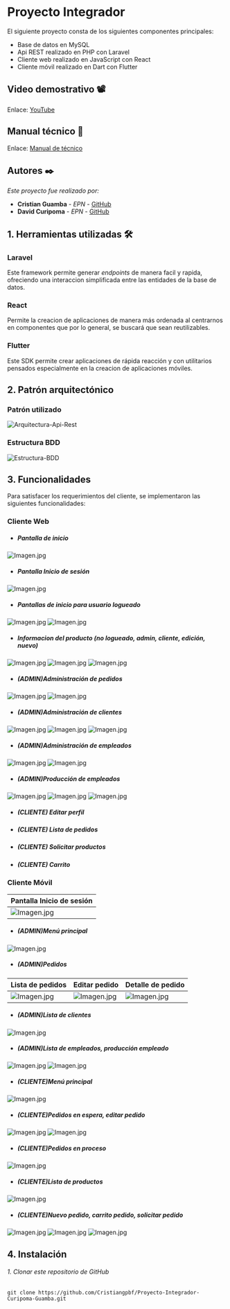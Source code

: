 
# Proyecto Integrador

El siguiente proyecto consta de los siguientes componentes principales:
* Base de datos en MySQL
* Api REST realizado en PHP con Laravel
* Cliente web realizado en JavaScript con React
* Cliente móvil realizado en Dart con Flutter

## Video demostrativo 📽

Enlace: [YouTube](https://youtu.be/rmZTDK4XNcw)

## Manual técnico 📕

Enlace: [Manual de técnico](https://github.com/Cristiangpbf/Proyecto-Integrador-Curipoma-Guamba/blob/main/MANUAL%20T%C3%89CNICO/Manual_Tecnico_Curipoma_Guamba.pdf)

## Autores ✒️

_Este proyecto fue realizado por:_

* **Cristian Guamba** - *EPN* - [GitHub](https://github.com/Cristiangpbf)
* **David Curipoma** - *EPN* - [GitHub](https://github.com/Davix316)

## 1. Herramientas utilizadas 🛠

### Laravel
Este framework permite generar _endpoints_ de manera facil y rapida, ofreciendo una interaccion simplificada entre las entidades de la base de datos.

### React
Permite la creacion de aplicaciones de manera más ordenada al centrarnos en componentes que por lo general, se buscará que sean reutilizables. 

### Flutter
Este SDK permite crear aplicaciones de rápida reacción y con utilitarios pensados especialmente en la creacion de aplicaciones móviles.

## 2. Patrón arquitectónico
### Patrón utilizado

![Arquitectura-Api-Rest](https://raw.githubusercontent.com/Cristiangpbf/Proyecto-Integrador-Curipoma-Guamba/main/imagenes-read/Arquitectura-Api-Rest.jpg)

### Estructura BDD

![Estructura-BDD](https://raw.githubusercontent.com/Cristiangpbf/Proyecto-Integrador-Curipoma-Guamba/main/imagenes-read/BDD.jpg)

## 3. Funcionalidades

Para satisfacer los requerimientos del cliente, se implementaron las siguientes funcionalidades:
### Cliente Web
* ##### Pantalla de inicio 
![Imagen.jpg](https://raw.githubusercontent.com/Cristiangpbf/Proyecto-Integrador-Curipoma-Guamba/main/imagenes-read/Inicio-no-loged.jpg)

* ##### Pantalla Inicio de sesión 
![Imagen.jpg](https://raw.githubusercontent.com/Cristiangpbf/Proyecto-Integrador-Curipoma-Guamba/main/imagenes-read/Inicio-de-sesion.jpg)
* ##### Pantallas de inicio para usuario _logueado_
![Imagen.jpg](https://raw.githubusercontent.com/Cristiangpbf/Proyecto-Integrador-Curipoma-Guamba/main/imagenes-read/Home-admin.jpg)
![Imagen.jpg](https://raw.githubusercontent.com/Cristiangpbf/Proyecto-Integrador-Curipoma-Guamba/main/imagenes-read/Home-cliente.jpg)
* ##### Informacion del producto (no _logueado_, admin, cliente, edición, nuevo)
![Imagen.jpg](https://raw.githubusercontent.com/Cristiangpbf/Proyecto-Integrador-Curipoma-Guamba/main/imagenes-read/Info-prod1.jpg)
![Imagen.jpg](https://raw.githubusercontent.com/Cristiangpbf/Proyecto-Integrador-Curipoma-Guamba/main/imagenes-read/Info-prod2.jpg)
![Imagen.jpg](https://raw.githubusercontent.com/Cristiangpbf/Proyecto-Integrador-Curipoma-Guamba/main/imagenes-read/Info-prod3.jpg)
* ##### (ADMIN)Administración de pedidos
![Imagen.jpg](https://raw.githubusercontent.com/Cristiangpbf/Proyecto-Integrador-Curipoma-Guamba/main/imagenes-read/Pedidos1.jpg)
![Imagen.jpg](https://raw.githubusercontent.com/Cristiangpbf/Proyecto-Integrador-Curipoma-Guamba/main/imagenes-read/Pedido-detalle.jpg)
* ##### (ADMIN)Administración de clientes
![Imagen.jpg](https://raw.githubusercontent.com/Cristiangpbf/Proyecto-Integrador-Curipoma-Guamba/main/imagenes-read/Clientes-list.jpg)
![Imagen.jpg](https://raw.githubusercontent.com/Cristiangpbf/Proyecto-Integrador-Curipoma-Guamba/main/imagenes-read/Clientes-edit.jpg)
![Imagen.jpg](https://raw.githubusercontent.com/Cristiangpbf/Proyecto-Integrador-Curipoma-Guamba/main/imagenes-read/Clientes-del.jpg)
* ##### (ADMIN)Administración de empleados
![Imagen.jpg](https://raw.githubusercontent.com/Cristiangpbf/Proyecto-Integrador-Curipoma-Guamba/main/imagenes-read/Empleados-list.jpg)
![Imagen.jpg](https://raw.githubusercontent.com/Cristiangpbf/Proyecto-Integrador-Curipoma-Guamba/main/imagenes-read/Empleados-edit.jpg)
* ##### (ADMIN)Producción de empleados
![Imagen.jpg](https://raw.githubusercontent.com/Cristiangpbf/Proyecto-Integrador-Curipoma-Guamba/main/imagenes-read/Produccion.jpg)
![Imagen.jpg](https://raw.githubusercontent.com/Cristiangpbf/Proyecto-Integrador-Curipoma-Guamba/main/imagenes-read/Produccion2.jpg)
![Imagen.jpg](https://raw.githubusercontent.com/Cristiangpbf/Proyecto-Integrador-Curipoma-Guamba/main/imagenes-read/Produccion3.jpg)
* ##### (CLIENTE) Editar perfil

* ##### (CLIENTE) Lista de pedidos

* ##### (CLIENTE) Solicitar productos

* ##### (CLIENTE) Carrito

### Cliente Móvil

| **Pantalla Inicio de sesión** |
| ------------- |
|![Imagen.jpg](https://raw.githubusercontent.com/Cristiangpbf/Proyecto-Integrador-Curipoma-Guamba/main/imagenes-read/app_login.jpg)|

* ##### (ADMIN)Menú principal

![Imagen.jpg](https://raw.githubusercontent.com/Cristiangpbf/Proyecto-Integrador-Curipoma-Guamba/main/imagenes-read/app_menu_admin.jpg)
* ##### (ADMIN)Pedidos

| **Lista de pedidos** | **Editar pedido** | **Detalle de pedido** | 
| ------------- | ------------- | ------------- | 
|![Imagen.jpg](https://raw.githubusercontent.com/Cristiangpbf/Proyecto-Integrador-Curipoma-Guamba/main/imagenes-read/app_ordenes_admin.jpg)|![Imagen.jpg](https://raw.githubusercontent.com/Cristiangpbf/Proyecto-Integrador-Curipoma-Guamba/main/imagenes-read/app_editar_orden_admin.jpg)|![Imagen.jpg](https://raw.githubusercontent.com/Cristiangpbf/Proyecto-Integrador-Curipoma-Guamba/main/imagenes-read/app_productos_orden.jpg)|

* ##### (ADMIN)Lista de clientes
![Imagen.jpg](https://raw.githubusercontent.com/Cristiangpbf/Proyecto-Integrador-Curipoma-Guamba/main/imagenes-read/app_lista_clientes.jpg)
* ##### (ADMIN)Lista de empleados, producción empleado
![Imagen.jpg](https://raw.githubusercontent.com/Cristiangpbf/Proyecto-Integrador-Curipoma-Guamba/main/imagenes-read/app_lista_empleados.jpg)
![Imagen.jpg](https://raw.githubusercontent.com/Cristiangpbf/Proyecto-Integrador-Curipoma-Guamba/main/imagenes-read/app_produccion_empleados.jpg)
* ##### (CLIENTE)Menú principal
![Imagen.jpg](https://raw.githubusercontent.com/Cristiangpbf/Proyecto-Integrador-Curipoma-Guamba/main/imagenes-read/app_menu_cliente.jpg)
* ##### (CLIENTE)Pedidos en espera, editar pedido
![Imagen.jpg](https://raw.githubusercontent.com/Cristiangpbf/Proyecto-Integrador-Curipoma-Guamba/main/imagenes-read/app_orden_espera_cliente.jpg)
![Imagen.jpg](https://raw.githubusercontent.com/Cristiangpbf/Proyecto-Integrador-Curipoma-Guamba/main/imagenes-read/app_editar_orden_cliente.jpg)
* ##### (CLIENTE)Pedidos en proceso
![Imagen.jpg](https://raw.githubusercontent.com/Cristiangpbf/Proyecto-Integrador-Curipoma-Guamba/main/imagenes-read/app_orden_proceso_cliente.jpg)
* ##### (CLIENTE)Lista de productos
![Imagen.jpg](https://raw.githubusercontent.com/Cristiangpbf/Proyecto-Integrador-Curipoma-Guamba/main/imagenes-read/app_lista_productos.jpg)
* ##### (CLIENTE)Nuevo pedido, carrito pedido, solicitar pedido
![Imagen.jpg](https://raw.githubusercontent.com/Cristiangpbf/Proyecto-Integrador-Curipoma-Guamba/main/imagenes-read/app_nueva_orden.jpg)
![Imagen.jpg](https://raw.githubusercontent.com/Cristiangpbf/Proyecto-Integrador-Curipoma-Guamba/main/imagenes-read/app_carrito_orden.jpg)
![Imagen.jpg](https://raw.githubusercontent.com/Cristiangpbf/Proyecto-Integrador-Curipoma-Guamba/main/imagenes-read/app_solicitar_orden.jpg)

## 4. Instalación

###### 1. Clonar este repositorio de GitHub

```
git clone https://github.com/Cristiangpbf/Proyecto-Integrador-Curipoma-Guamba.git
```
